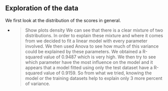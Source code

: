 ## Exploration of the data

We first look at the distribution of the scores in general.
- > Show plots density 
We can see that there is a clear mixture of two distributions. In order to explain these mixture and where it comes from we decided to fit a linear model with every parameter involved. We then used Anova to see how much of this variance could be explained by these parameters. We obtained a R-squared value of 0.9487 which is very high.
We then try to see which parameter have the most influence on the model and it appears that a model fitted using only the test dataset have a R-squared value of 0.9159. So from what we tried, knowing the model or the training datasets help to explain only 3 more percent of variance.
